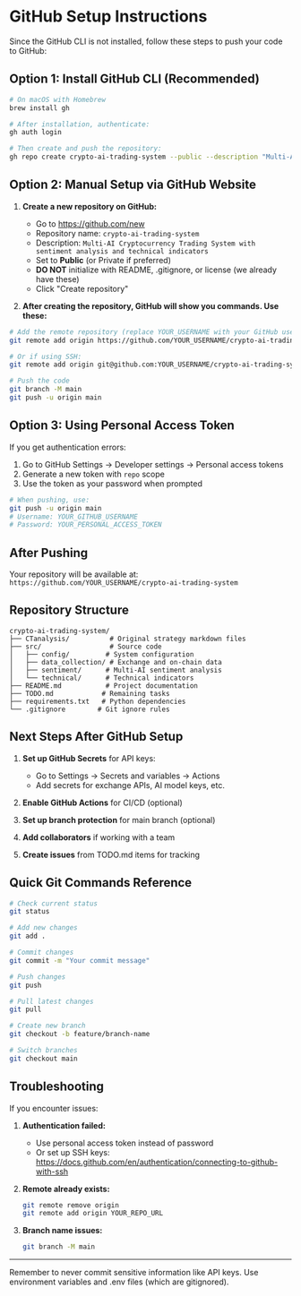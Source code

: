 # GitHub Setup Instructions

Since the GitHub CLI is not installed, follow these steps to push your code to GitHub:

## Option 1: Install GitHub CLI (Recommended)

```bash
# On macOS with Homebrew
brew install gh

# After installation, authenticate:
gh auth login

# Then create and push the repository:
gh repo create crypto-ai-trading-system --public --description "Multi-AI Cryptocurrency Trading System" --source=. --remote=origin --push
```

## Option 2: Manual Setup via GitHub Website

1. **Create a new repository on GitHub:**
   - Go to https://github.com/new
   - Repository name: `crypto-ai-trading-system`
   - Description: `Multi-AI Cryptocurrency Trading System with sentiment analysis and technical indicators`
   - Set to **Public** (or Private if preferred)
   - **DO NOT** initialize with README, .gitignore, or license (we already have these)
   - Click "Create repository"

2. **After creating the repository, GitHub will show you commands. Use these:**

```bash
# Add the remote repository (replace YOUR_USERNAME with your GitHub username)
git remote add origin https://github.com/YOUR_USERNAME/crypto-ai-trading-system.git

# Or if using SSH:
git remote add origin git@github.com:YOUR_USERNAME/crypto-ai-trading-system.git

# Push the code
git branch -M main
git push -u origin main
```

## Option 3: Using Personal Access Token

If you get authentication errors:

1. Go to GitHub Settings → Developer settings → Personal access tokens
2. Generate a new token with `repo` scope
3. Use the token as your password when prompted

```bash
# When pushing, use:
git push -u origin main
# Username: YOUR_GITHUB_USERNAME
# Password: YOUR_PERSONAL_ACCESS_TOKEN
```

## After Pushing

Your repository will be available at:
`https://github.com/YOUR_USERNAME/crypto-ai-trading-system`

## Repository Structure

```
crypto-ai-trading-system/
├── CTanalysis/          # Original strategy markdown files
├── src/                 # Source code
│   ├── config/         # System configuration
│   ├── data_collection/ # Exchange and on-chain data
│   ├── sentiment/      # Multi-AI sentiment analysis
│   └── technical/      # Technical indicators
├── README.md           # Project documentation
├── TODO.md            # Remaining tasks
├── requirements.txt   # Python dependencies
└── .gitignore        # Git ignore rules
```

## Next Steps After GitHub Setup

1. **Set up GitHub Secrets** for API keys:
   - Go to Settings → Secrets and variables → Actions
   - Add secrets for exchange APIs, AI model keys, etc.

2. **Enable GitHub Actions** for CI/CD (optional)

3. **Set up branch protection** for main branch (optional)

4. **Add collaborators** if working with a team

5. **Create issues** from TODO.md items for tracking

## Quick Git Commands Reference

```bash
# Check current status
git status

# Add new changes
git add .

# Commit changes
git commit -m "Your commit message"

# Push changes
git push

# Pull latest changes
git pull

# Create new branch
git checkout -b feature/branch-name

# Switch branches
git checkout main
```

## Troubleshooting

If you encounter issues:

1. **Authentication failed:**
   - Use personal access token instead of password
   - Or set up SSH keys: https://docs.github.com/en/authentication/connecting-to-github-with-ssh

2. **Remote already exists:**
   ```bash
   git remote remove origin
   git remote add origin YOUR_REPO_URL
   ```

3. **Branch name issues:**
   ```bash
   git branch -M main
   ```

---

Remember to never commit sensitive information like API keys. Use environment variables and .env files (which are gitignored).